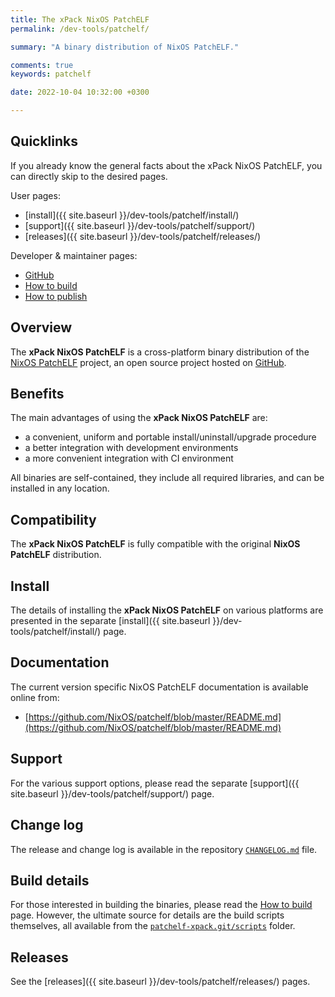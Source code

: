 ```yaml
---
title: The xPack NixOS PatchELF
permalink: /dev-tools/patchelf/

summary: "A binary distribution of NixOS PatchELF."

comments: true
keywords: patchelf

date: 2022-10-04 10:32:00 +0300

---
```


## Quicklinks

If you already know the general facts about the xPack NixOS PatchELF, you can
directly skip to the desired pages.

User pages:

- [install]({{ site.baseurl }}/dev-tools/patchelf/install/)
- [support]({{ site.baseurl }}/dev-tools/patchelf/support/)
- [releases]({{ site.baseurl }}/dev-tools/patchelf/releases/)

Developer & maintainer pages:

- [GitHub](https://github.com/xpack-dev-tools/patchelf-xpack/)
- [How to build](https://github.com/xpack-dev-tools/patchelf-xpack/blob/xpack/README-BUILD.md)
- [How to publish](https://github.com/xpack-dev-tools/patchelf-xpack/blob/xpack/README-RELEASE.md)

## Overview

The **xPack NixOS PatchELF** is a cross-platform binary distribution of the
[NixOS PatchELF](https://github.com/NixOS/patchelf) project,
an open source project hosted on
[GitHub](https://github.com/NixOS/patchelf).

## Benefits

The main advantages of using the **xPack NixOS PatchELF** are:

- a convenient, uniform and portable install/uninstall/upgrade procedure
- a better integration with development environments
- a more convenient integration with CI environment

All binaries are self-contained, they include all required libraries,
and can be installed in any location.

## Compatibility

The **xPack NixOS PatchELF** is fully compatible with the original **NixOS PatchELF**
distribution.

## Install

The details of installing the **xPack NixOS PatchELF** on various platforms are
presented in the separate
[install]({{ site.baseurl }}/dev-tools/patchelf/install/) page.

## Documentation

The current version specific NixOS PatchELF documentation is available online from:

- [https://github.com/NixOS/patchelf/blob/master/README.md](https://github.com/NixOS/patchelf/blob/master/README.md)

## Support

For the various support options, please read the separate
[support]({{ site.baseurl }}/dev-tools/patchelf/support/) page.

## Change log

The release and change log is available in the repository
[`CHANGELOG.md`](https://github.com/xpack-dev-tools/patchelf-xpack/blob/xpack/CHANGELOG.md) file.

## Build details

For those interested in building the binaries, please read the
[How to build](https://github.com/xpack-dev-tools/patchelf-xpack/blob/xpack/README-BUILD.md)
page.
However, the ultimate source for details are the build scripts themselves,
all available from the
[`patchelf-xpack.git/scripts`](https://github.com/xpack-dev-tools/patchelf-xpack/tree/xpack/scripts/)
folder.

## Releases

See the [releases]({{ site.baseurl }}/dev-tools/patchelf/releases/) pages.
